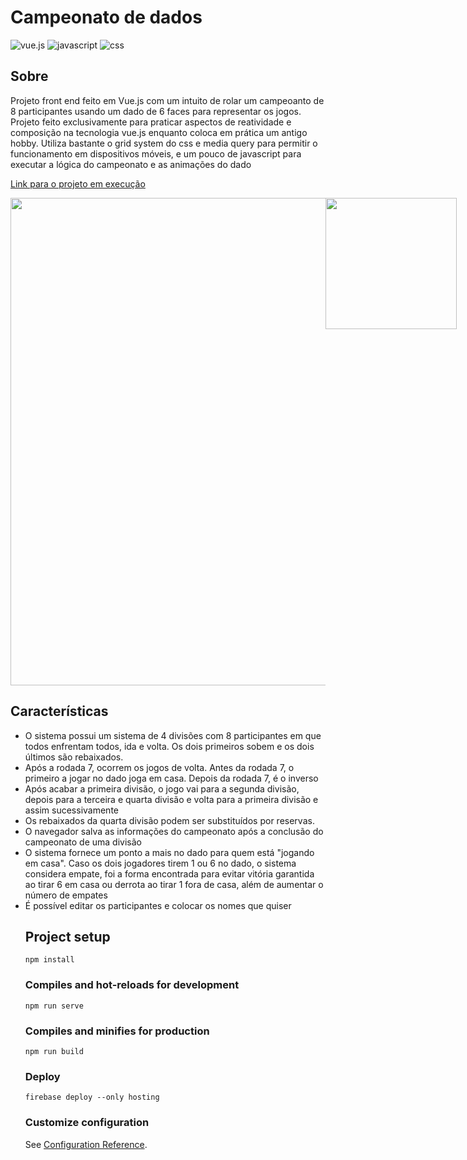 # Campeonato de dados


![vue.js](https://img.shields.io/badge/Vue.js-35495E?style=for-the-badge&logo=vue.js&logoColor=4FC08D)
![javascript](https://img.shields.io/badge/JavaScript-F7DF1E?style=for-the-badge&logo=javascript&logoColor=black)
![css](https://img.shields.io/badge/CSS3-1572B6?style=for-the-badge&logo=css3&logoColor=white)

## Sobre

Projeto front end feito em Vue.js com um intuito de rolar um campeoanto de 8 participantes usando um dado de 6 faces para representar os jogos. Projeto feito exclusivamente para praticar aspectos de reatividade e composição na tecnologia vue.js enquanto coloca em prática um antigo hobby. Utiliza bastante o grid system do css e media query para permitir o funcionamento em dispositivos móveis, e um pouco de javascript para executar a lógica do campeonato e as animações do dado <br/>

[Link para o projeto em execução](https://campeonatodedados.web.app/)

<div style="display: flex; justify-content:space-between;">

<img width=780 src="https://user-images.githubusercontent.com/1834518/210160151-3b23c789-e15a-4a37-8eb9-78bf643e2947.png"/>

<img width=210 src="https://user-images.githubusercontent.com/1834518/210160377-0d2ed418-22ff-4075-bc9f-a2f3fbea604e.png"/>

</div>

## Características
<ul>
<li>O sistema possui um sistema de 4 divisões com 8 participantes em que todos enfrentam todos, ida e volta. Os dois primeiros sobem e os dois últimos são rebaixados.
<li>Após a rodada 7, ocorrem os jogos de volta. Antes da rodada 7, o primeiro a jogar no dado joga em casa. Depois da rodada 7, é o inverso</li>
<li>Após acabar a primeira divisão, o jogo vai para a segunda divisão, depois para a terceira e quarta divisão e volta para a primeira divisão e assim sucessivamente</li>
<li>Os rebaixados da quarta divisão podem ser substituídos por reservas. </li>
<li>O navegador salva as informações do campeonato após a conclusão do campeonato de uma divisão </li>
<li>O sistema fornece um ponto a mais no dado para quem está "jogando em casa". Caso os dois jogadores tirem 1 ou 6 no dado, o sistema considera empate, foi a forma encontrada para evitar vitória garantida ao tirar 6 em casa ou derrota ao tirar 1 fora de casa, além de aumentar o número de empates</li>
<li>É possível editar os participantes e colocar os nomes que quiser</li>

## Project setup
```
npm install
```

### Compiles and hot-reloads for development
```
npm run serve
```

### Compiles and minifies for production
```
npm run build
```

### Deploy
```
firebase deploy --only hosting
```

### Customize configuration
See [Configuration Reference](https://cli.vuejs.org/config/).
